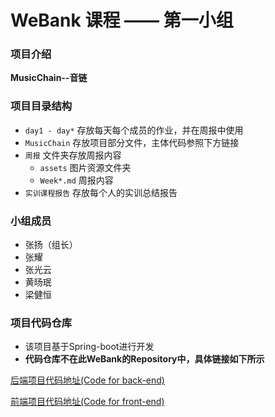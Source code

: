 # WeBank 课程 —— 第一小组

### 项目介绍
**MusicChain--音链**

### 项目目录结构

- `day1 - day*` 存放每天每个成员的作业，并在周报中使用
- `MusicChain` 存放项目部分文件，主体代码参照下方链接
- `周报` 文件夹存放周报内容
  - `assets` 图片资源文件夹
  - `Week*.md` 周报内容
 - `实训课程报告` 存放每个人的实训总结报告

### 小组成员

- 张扬（组长）
- 张耀
- 张光云
- 黄旸珉
- 梁健恒

### 项目代码仓库
+ 该项目基于Spring-boot进行开发
+ **代码仓库不在此WeBank的Repository中，具体链接如下所示**

[后端项目代码地址(Code for back-end)](https://github.com/fisco-bcos-group1/back-end)


[前端项目代码地址(Code for front-end)](https://github.com/fisco-bcos-group1/front-end)
